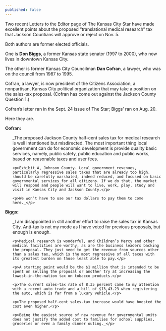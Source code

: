 ```yaml
---
published: false
---
```


Two recent Letters to the Editor page of The Kansas City Star have made excellent points about the proposed “translational medical research” tax that Jackson Countians will approve or reject on Nov. 5. 

Both authors are former elected officials.

One is **Don Biggs**, a former Kansas state senator (1997 to 2000), who now lives in downtown Kansas City.

The other is former Kansas City Councilman **Dan Cofran**, a lawyer, who was on the council from 1987 to 1995. 

Cofran, a lawyer, is now president of the Citizens Association, a nonpartisan, Kansas City political organization that may take a position on the sales-tax proposal. (Cofran has come out against the Jackson County Question 1.) 

Cofran’s letter ran in the Sept. 24 issue of The Star; Biggs’ ran on Aug. 20.

Here they are.

**Cofran:**

<ul>
    <p>_The proposed Jackson County half-cent sales tax for medical research is well intentioned but misdirected. The most important thing local government can do for economic development is provide quality basic services, namely, public safety, public education and public works, based on reasonable taxes and user fees.</p>

    <p>Exhibit A, Johnson County. Local government revenues, particularly regressive sales taxes that are already too high, should be carefully marshaled, indeed reduced, and focused on basic governmental services for all citizens. If we do that, the market will respond and people will want to live, work, play, study and visit in Kansas City and Jackson County.</p>

    <p>We won’t have to use our tax dollars to pay them to come here._</p>
</ul>


**Biggs:**

<ul>
    <p>_I am disappointed in still another effort to raise the sales tax in Kansas City. Anti-tax is not my mode as I have voted for previous proposals, but enough is enough.</p>

    <p>Medical research is wonderful, and Children’s Mercy and other medical facilities are worthy, as are the business leaders backing the proposal. They just need to get the revenue from sources other than a sales tax, which is the most regressive of all taxes with its greatest burden on those least able to pay.</p>

    <p>A starting point would be the $1 million that is intended to be spent on selling the proposal or another try at increasing the lowest-in-the-nation tax on tobacco products.</p>

    <p>The current sales-tax rate of 8.35 percent came to my attention with a recent auto trade and a bill of $13,43.23 when registering the auto, which is far from a luxury vehicle.</p>

    <p>The proposed half-cent sales-tax increase would have boosted the cost even higher.</p> 

    <p>Being the easiest source of new revenue for governmental units does not justify the added cost to families for school supplies, groceries or even a family dinner outing._</p>
</ul>